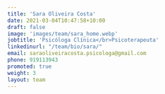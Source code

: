 ```yaml
---
title: 'Sara Oliveira Costa'
date: 2021-03-04T10:47:58+10:00
draft: false
image: 'images/team/sara_home.webp'
jobtitle: 'Psicóloga Clínica</br>Psicoterapeuta'
linkedinurl: "/team/bio/sara/"
email: saraoliveiracosta.psicologa@gmail.com 
phone: 919113943
promoted: true
weight: 3
layout: team
---
```

